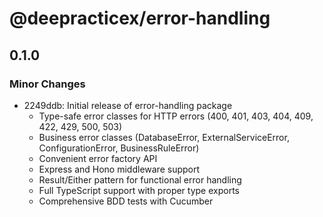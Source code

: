 # @deepracticex/error-handling

## 0.1.0

### Minor Changes

- 2249ddb: Initial release of error-handling package
  - Type-safe error classes for HTTP errors (400, 401, 403, 404, 409, 422, 429, 500, 503)
  - Business error classes (DatabaseError, ExternalServiceError, ConfigurationError, BusinessRuleError)
  - Convenient error factory API
  - Express and Hono middleware support
  - Result/Either pattern for functional error handling
  - Full TypeScript support with proper type exports
  - Comprehensive BDD tests with Cucumber
